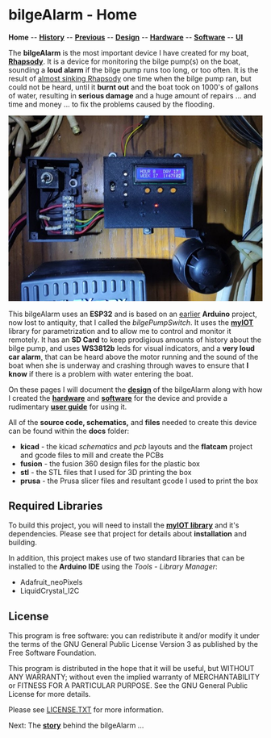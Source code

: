 # bilgeAlarm - Home

**Home** --
**[History](history.md)** --
**[Previous](previous.md)** --
**[Design](design.md)** --
**[Hardware](hardware.md)** --
**[Software](software.md)** --
**[UI](user_interface.md)**

The **bilgeAlarm** is the most important device I have created for my boat,
[**Rhapsody**](http://www.phorton.com/html/Rhapsody.html). It is a device
for monitoring the bilge pump(s) on the boat, sounding a **loud alarm**
if the bilge pump runs too long, or too often.  It is the result of
[almost sinking Rhapsody](history.md) one time when the bilge pump ran,
but could not be heard, until it **burnt out** and the boat took on 1000's of
gallons of water, resulting in **serious damage** and a huge amount of repairs ...
and time and money ... to fix the problems caused by the flooding.

![bilge_alarm1.jpg](images/bilge_alarm1.jpg)

This bilgeAlarm uses an **ESP32** and is based on an
[earlier](previous.md) **Arduino** project, now lost to antiquity,
that I called the *bilgePumpSwitch*.
It uses the [**myIOT**](https://github.com/phorton1/Arduino-libraries-myIOT) library
for parametrization and to allow me to control and monitor it remotely.
It has an **SD Card** to keep prodigious amounts of history about the bilge pump,
and uses **WS3812b** leds for visual indicators, and a **very loud car alarm**,
that can be heard above the motor running and the sound of the boat when she is
underway and crashing through waves to ensure that **I know** if there is a problem
with water entering the boat.

On these pages I will document the [**design**](design.md) of the bilgeAlarm along with
how I created the [**hardware**](hardware.md) and [**software**](software.md) for
the device and provide a rudimentary [**user guide**](user_interface.md) for using it.

All of the **source code, schematics,** and **files** needed to create this
device can be found within the **docs** folder:

- **kicad** - the kicad *schematics* and *pcb* layouts and the **flatcam** project and gcode files to mill and create the PCBs
- **fusion** - the fusion 360 design files for the plastic box
- **stl** - the STL files that I used for 3D printing the box
- **prusa** - the Prusa slicer files and resultant gcode I used to print the box

## Required Libraries

To build this project, you will need to install the
[**myIOT library**](https://github.com/phorton1/Arduino-libraries-myIOT)
and it's dependencies.  Please see that project for details about **installation**
and building.

In addition, this project makes use of two standard libraries that can
be installed to the **Arduino IDE** using the *Tools - Library Manager*:

- Adafruit_neoPixels
- LiquidCrystal_I2C


## License

This program is free software: you can redistribute it and/or modify
it under the terms of the GNU General Public License Version 3 as published by
the Free Software Foundation.

This program is distributed in the hope that it will be useful,
but WITHOUT ANY WARRANTY; without even the implied warranty of
MERCHANTABILITY or FITNESS FOR A PARTICULAR PURPOSE.  See the
GNU General Public License for more details.

Please see [LICENSE.TXT](https://github.com/phorton1/Arduino-libraries-myIOT/blob/master/LICENSE.TXT) for more information.

Next: The **[story](history.md)** behind the bilgeAlarm ...
